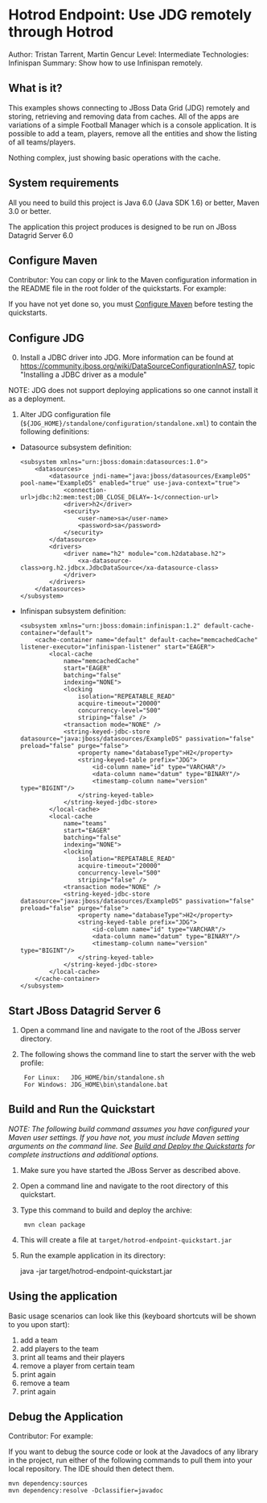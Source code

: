 Hotrod Endpoint: Use JDG remotely through Hotrod
================================================
Author: Tristan Tarrent, Martin Gencur
Level: Intermediate
Technologies: Infinispan
Summary: Show how to use Infinispan remotely.

What is it?
-----------

This examples shows connecting to JBoss Data Grid (JDG) remotely and storing, 
retrieving and removing data from caches. All of the apps are variations of a simple Football Manager which is a console 
application. It is possible to add a team, players, remove all the entities and show the listing of all teams/players. 

Nothing complex, just showing basic operations with the cache.


System requirements
-------------------

All you need to build this project is Java 6.0 (Java SDK 1.6) or better, Maven 3.0 or better.

The application this project produces is designed to be run on JBoss Datagrid Server 6.0 

 
Configure Maven
---------------

Contributor: You can copy or link to the Maven configuration information in the README file in the root folder of the quickstarts. For example:

If you have not yet done so, you must [Configure Maven](../README.md#configure-maven-) before testing the quickstarts.


Configure JDG
-------------


0) Install a JDBC driver into JDG. More information can be found at 
   https://community.jboss.org/wiki/DataSourceConfigurationInAS7, topic "Installing a JDBC driver as a module"

NOTE: JDG does not support deploying applications so one cannot install it as a deployment.

1) Alter JDG configuration file (`${JDG_HOME}/standalone/configuration/standalone.xml`) to contain
   the following definitions:
   
* Datasource subsystem definition:

    ```
    <subsystem xmlns="urn:jboss:domain:datasources:1.0">
        <datasources>
            <datasource jndi-name="java:jboss/datasources/ExampleDS" pool-name="ExampleDS" enabled="true" use-java-context="true">
                <connection-url>jdbc:h2:mem:test;DB_CLOSE_DELAY=-1</connection-url>
                <driver>h2</driver>
                <security>
                    <user-name>sa</user-name>
                    <password>sa</password>
                </security>
            </datasource>
            <drivers>
                <driver name="h2" module="com.h2database.h2">
                    <xa-datasource-class>org.h2.jdbcx.JdbcDataSource</xa-datasource-class>
                </driver>
            </drivers>
        </datasources>
    </subsystem>
    ```

* Infinispan subsystem definition:

    ```
    <subsystem xmlns="urn:jboss:domain:infinispan:1.2" default-cache-container="default">
        <cache-container name="default" default-cache="memcachedCache" listener-executor="infinispan-listener" start="EAGER">
            <local-cache 
                name="memcachedCache"
                start="EAGER"
                batching="false"
                indexing="NONE">
                <locking
                    isolation="REPEATABLE_READ"
                    acquire-timeout="20000"
                    concurrency-level="500"
                    striping="false" />
                <transaction mode="NONE" />
                <string-keyed-jdbc-store datasource="java:jboss/datasources/ExampleDS" passivation="false" preload="false" purge="false">
                    <property name="databaseType">H2</property>
                    <string-keyed-table prefix="JDG">
                        <id-column name="id" type="VARCHAR"/>
                        <data-column name="datum" type="BINARY"/>
                        <timestamp-column name="version" type="BIGINT"/>
                    </string-keyed-table>
                </string-keyed-jdbc-store>
            </local-cache>
            <local-cache 
                name="teams"
                start="EAGER"
                batching="false"
                indexing="NONE">
                <locking
                    isolation="REPEATABLE_READ"
                    acquire-timeout="20000"
                    concurrency-level="500"
                    striping="false" />
                <transaction mode="NONE" />
                <string-keyed-jdbc-store datasource="java:jboss/datasources/ExampleDS" passivation="false" preload="false" purge="false">
                    <property name="databaseType">H2</property>
                    <string-keyed-table prefix="JDG">
                        <id-column name="id" type="VARCHAR"/>
                        <data-column name="datum" type="BINARY"/>
                        <timestamp-column name="version" type="BIGINT"/>
                    </string-keyed-table>
                </string-keyed-jdbc-store>
            </local-cache>
        </cache-container>
    </subsystem>
    ```

Start JBoss Datagrid Server 6
------------------------------

1. Open a command line and navigate to the root of the JBoss server directory.
2. The following shows the command line to start the server with the web profile:

        For Linux:   JDG_HOME/bin/standalone.sh
        For Windows: JDG_HOME\bin\standalone.bat


Build and Run the Quickstart
-------------------------

_NOTE: The following build command assumes you have configured your Maven user settings. If you have not, you must include Maven setting arguments on the command line. See [Build and Deploy the Quickstarts](../README.md#buildanddeploy) for complete instructions and additional options._

1. Make sure you have started the JBoss Server as described above.
2. Open a command line and navigate to the root directory of this quickstart.
3. Type this command to build and deploy the archive:

        mvn clean package 
                
4. This will create a file at `target/hotrod-endpoint-quickstart.jar` 

5. Run the example application in its directory:

    java -jar target/hotrod-endpoint-quickstart.jar
 

Using the application
---------------------
Basic usage scenarios can look like this (keyboard shortcuts will be shown to you upon start):

1. add a team
2. add players to the team
3. print all teams and their players
4. remove a player from certain team
5. print again
6. remove a team
7. print again


Debug the Application
------------------------------------

Contributor: For example: 

If you want to debug the source code or look at the Javadocs of any library in the project, run either of the following commands to pull them into your local repository. The IDE should then detect them.

    mvn dependency:sources
    mvn dependency:resolve -Dclassifier=javadoc





